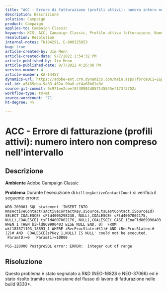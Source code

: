 ```yaml
---
title: "ACC - Errore di fatturazione (profili attivi): numero intero non compreso nell’intervallo consentito"
description: Descrizione
solution: Campaign
product: Campaign
applies-to: Campaign Classic
keywords: KCS, ACC, Campaign Classic, Profilo attivo fatturazione, Numero intero, non compreso nell'intervallo
resolution: Resolution
internal-notes: TK184291, E-000325853
bug: true
article-created-by: Jim Menn
article-created-date: 9/7/2022 2:54:32 PM
article-published-by: Jim Menn
article-published-date: 9/7/2022 4:26:08 PM
version-number: 4
article-number: KA-14457
dynamics-url: https://adobe-ent.crm.dynamics.com/main.aspx?forceUCI=1&pagetype=entityrecord&etn=knowledgearticle&id=4147fbf5-bc2e-ed11-9db1-0022480866ad
exl-id: a5465cba-9a83-462a-90a8-ef4a68b61e8e
source-git-commit: 9c971ee2ceef8f48902d857145545ef173f3752a
workflow-type: tm+mt
source-wordcount: '71'
ht-degree: 4%

---
```


# ACC - Errore di fatturazione (profili attivi): numero intero non compreso nell&#39;intervallo

## Descrizione


<b>Ambiente</b>
Adobe Campaign Classic

<b>Problema</b>
Durante l&#39;esecuzione di `billingActiveContactCount` si verifica il seguente errore:


```
WDB-200001 SQL statement 'INSERT INTO NmsActiveContact(sActiveContactKey,sSource,tsLastContact,iSourceId) SELECT COALESCE( sFld4005298238, NULL),COALESCE( sFld4007002175, NULL),COALESCE( tsFld4007002176, NULL),COALESCE( CASE iEnaFld869990403 WHEN 1 THEN biFld869990403 ELSE NULL END, 0)  FROM wkf183571193_18893_1 WHERE iRecProcState:#(1)# AND iRecProcState=:#(2)# AND  COALESCE(sPKey_1,NULL) IS NULL' could not be executed.   Param(0)=0   Param(1)=10000

PGS-220000 PostgreSQL error: ERROR:  integer out of range
```



## Risoluzione


Questo problema è stato segnalato a R&amp;D (NEO-16828 e NEO-37066) ed è stato risolto tramite una revisione del flusso di lavoro di fatturazione nelle build 9330+.
